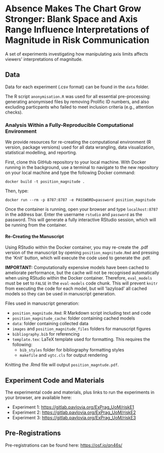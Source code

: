 # Absence Makes The Chart Grow Stronger: Blank Space and Axis Range Influence Interpretations of Magnitude in Risk Communication

A set of experiments investigating how manipulating axis limits affects viewers' interpretations of magnitude.

## Data

Data for each experiment (.csv format) can be found in the `data` folder. 

The R script `anonymisation.R` was used for all essential pre-processing: generating anonymised files by removing Prolific ID numbers, and also excluding particpants who failed to meet inclusion criteria (e.g., attention checks). 

### Analysis Within a Fully-Reproducible Computational Environment

We provide resources for re-creating the computational environment (R version, package versions) used for all data wrangling, data visualization, statistical modelling, and reporting. 

First, clone this GitHub repository to your local machine. With Docker running in the background, use a terminal to navigate to the new repository on your local machine and type the following Docker command:

`docker build -t position_magnitude .`

Then, type:

`docker run --rm -p 8787:8787 -e PASSWORD=password position_magnitude`

Once the container is running, open your browser and type `localhost:8787` in the address bar. Enter the username `rstudio` and `password` as the password. This will generate a fully interactive RStudio session, which will be running from the container.

#### Re-Creating the Manuscript

Using RStudio within the Docker container, you may re-create the .pdf version of the manuscript by opening `position_magnitude.Rmd` and pressing the 'Knit' button, which will execute the code used to generate the .pdf. 

**IMPORTANT:** Computationally expensive models have been cached to ameliorate performance, but the cache will not be recognised automatically when using RStudio within the Docker container. Therefore, `eval_models` must be set to `FALSE` in the `eval-models` code chunk. This will prevent `knitr` from executing the code for each model, but will 'lazyload' all cached models so they can be used in manuscript generation.

Files used in manuscript generation:

- `position_magnitude.Rmd`: R Markdown script including text and code
- `position_magnitude_cache`: folder containing cached models
- `data`: folder containing collected data
- `images` and `position_magnitude_files` folders for manuscript figures 
- `bibliography.bib` for referencing
- `template.tex`: LaTeX template used for formatting. This requires the following:
  + `bib_styles` folder for bibliography formatting styles
  + `makefile` and `vgtc.cls` for output rendering

Knitting the .Rmd file will output `position_magntude.pdf`.

## Experiment Code and Materials

The experimental code and materials, plus links to run the experiments in your browser, are available here:

- Experiment 1: https://gitlab.pavlovia.org/ExPrag_UoM/riskE1
- Experiment 2: https://gitlab.pavlovia.org/ExPrag_UoM/riskE2
- Experiment 3: https://gitlab.pavlovia.org/ExPrag_UoM/riskE3

## Pre-Registrations

Pre-registrations can be found here: https://osf.io/qn46s/

